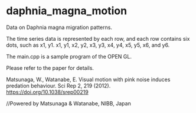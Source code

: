 # daphnia_magna_motion

Data on Daphnia magna migration patterns.

The time series data is represented by each row, and each row contains six dots, such as x1, y1. x1, y1, x2, y2, x3, y3, x4, y4, x5, y5, x6, and y6.

The main.cpp is a sample program of the OPEN GL.

Please refer to the paper for details.

Matsunaga, W., Watanabe, E. Visual motion with pink noise induces predation behaviour. Sci Rep 2, 219 (2012). https://doi.org/10.1038/srep00219

//Powered by Matsunaga & Watanabe, NIBB, Japan
